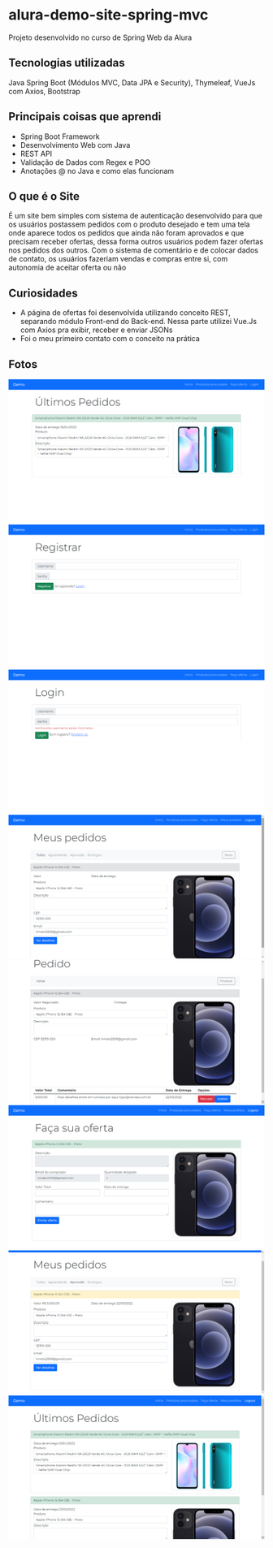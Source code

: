 # alura-demo-site-spring-mvc
Projeto desenvolvido no curso de Spring Web da Alura

## Tecnologias utilizadas
Java Spring Boot (Módulos MVC, Data JPA e Security), Thymeleaf, VueJs com Axios, Bootstrap

## Principais coisas que aprendi

- Spring Boot Framework
- Desenvolvimento Web com Java
- REST API
- Validação de Dados com Regex e POO
- Anotações @ no Java e como elas funcionam

## O que é o Site

É um site bem simples com sistema de autenticação desenvolvido para que os usuários postassem pedidos com o produto desejado e tem uma tela onde aparece todos os pedidos que ainda não foram aprovados e que precisam receber ofertas, dessa forma outros usuários podem fazer ofertas nos pedidos dos outros. Com o sistema de comentário e de colocar dados de contato, os usuários fazeriam vendas e compras entre si, com autonomia de aceitar oferta ou não

## Curiosidades 

- A página de ofertas foi desenvolvida utilizando conceito REST, separando módulo Front-end do Back-end. Nessa parte utilizei Vue.Js com Axios pra exibir, receber e enviar JSONs
- Foi o meu primeiro contato com o conceito na prática

## Fotos

![Página Home](/screenshots/Captura%20de%20Tela%20(6).png "Página home com todos pedidos que foram marcados como entregues! (Estratégia pra mostrar que meu site é queridinho e convencer o usuário a usar a ferramenta)")
![Página de Registro](/screenshots/Captura%20de%20Tela%20(9).png "Página de Registro")
![Página de Login](/screenshots/Captura%20de%20Tela%20(10).png "Página de Login")
![Página de Meus Pedidos](/screenshots/Captura%20de%20Tela%20(15).png "Página com todos pedidos do usuário com opção de filtro")
![Página do Pedido](/screenshots/Captura%20de%20Tela%20(17).png "Página do pedido com as ofertas recebidas")
![Página de Ofertas](/screenshots/Captura%20de%20Tela%20(16).png "Página de ofertas")
![Oferta aprovada](/screenshots/Captura%20de%20Tela%20(18).png "Pedido dado como aprovado após o usuário aprovar uma oferta")
![Pedido entregue](/screenshots/Captura%20de%20Tela%20(21).png "Pedido marcado como finalizado pelo próprio usuário")
